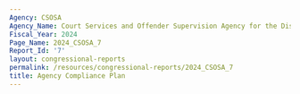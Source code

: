 ```yaml
---
Agency: CSOSA
Agency_Name: Court Services and Offender Supervision Agency for the District of Columbia
Fiscal_Year: 2024
Page_Name: 2024_CSOSA_7
Report_Id: '7'
layout: congressional-reports
permalink: /resources/congressional-reports/2024_CSOSA_7
title: Agency Compliance Plan
---
```

